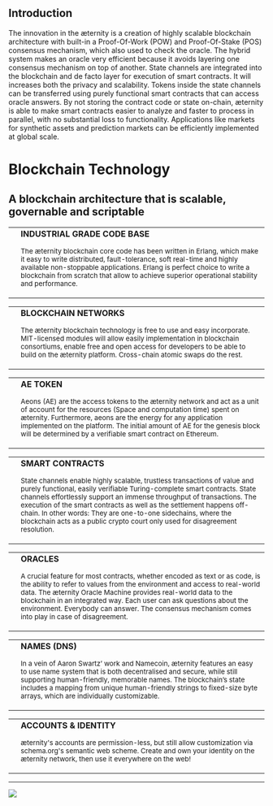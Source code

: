 
</div>
</div>
<h2>Introduction</h2>

The innovation in the æternity is a creation of highly scalable blockchain architecture with built-in a Proof-Of-Work (POW) and Proof-Of-Stake (POS) consensus mechanism, which also used to check the oracle. The hybrid system makes an oracle very efficient because it avoids layering one consensus mechanism on top of another. State channels are integrated into the blockchain and de facto layer for execution of smart contracts. It will increases both the privacy and scalability. Tokens inside the state channels can be transferred using purely functional smart contracts that can access oracle answers. By not storing the contract code or state on-chain, æternity is able to make smart contracts easier to analyze and faster to process in parallel, with no substantial loss to functionality.
Applications like markets for synthetic assets and prediction markets can be efficiently implemented at global scale. 

<div class="weiss">
<div class="container section">
<h1>Blockchain Technology</h1>
<h2>A blockchain architecture that is scalable, governable and scriptable</h2>
<div class="row sp-innovation">
<div class="col-md-6">
<div class="card py-2 pr-2">
<table class="table table_technology m-0">
<tbody>
<tr>
<td class="align-top">
<img src="http://www.aeternity.com/user/pages/02.technology/_technology/1.png" alt="">
</td>
<td class="align-middle">
<strong class="d-block">INDUSTRIAL GRADE CODE BASE</strong>

<small>The æternity blockchain core code has been written in Erlang, which make it easy to write distributed, fault-tolerance, soft real-time and highly available non-stoppable applications.
Erlang is perfect choice to write a blockchain from scratch that allow to achieve superior operational stability and performance.</small>
</td>
</tr>
</tbody>
</table>
</div>
</div>
<div class="col-md-6">
<div class="card py-2 pr-2">
<table class="table table_technology m-0">
<tbody>
<tr>
<td class="align-top">
<img src="http://www.aeternity.com/user/pages/02.technology/_technology/2.png" alt="">
</td>
<td class="align-middle">
<strong class="d-block">BLOCKCHAIN NETWORKS</strong>

<small>The æternity blockchain technology is free to use and easy incorporate. 
MIT-licensed modules will allow easily implementation in blockchain consortiums, enable free and open access for developers to be able to build on the æternity platform. Cross-chain atomic swaps do the rest.</small>
</td>
</tr>
</tbody>
</table>
</div>
</div>
<div class="col-md-6">
<div class="card py-2 pr-2">
<table class="table table_technology m-0">
<tbody>
<tr>
<td class="align-top">
<img src="http://www.aeternity.com/user/pages/02.technology/_technology/3.png" alt="">
</td>
<td class="align-middle">
<strong class="d-block">AE TOKEN</strong>

<small>Aeons (AE) are the access tokens to the æternity network and act as a unit of account for the resources (Space and computation time) spent on æternity.
Furthermore, aeons are the energy for any application implemented on the platform.
The initial amount of AE for the genesis block will be determined by a verifiable smart contract on Ethereum.</small>
</td>
</tr>
</tbody>
</table>
</div>
</div>
<div class="col-md-6">
<div class="card py-2 pr-2">
<table class="table table_technology m-0">
<tbody>
<tr>
<td class="align-top">
<img src="http://www.aeternity.com/user/pages/02.technology/_technology/4.png" alt="">
</td>
<td class="align-middle">
<strong class="d-block">SMART CONTRACTS</strong>

<small>State channels enable highly scalable, trustless transactions of value and purely functional, easily verifiable Turing-complete smart contracts.
State channels effortlessly support an immense throughput of transactions. The execution of the smart contracts as well as the settlement happens off-chain.
In other words: They are one-to-one sidechains, where the blockchain acts as a public crypto court only used for disagreement resolution.</small>
</td>
</tr>
</tbody>
</table>
</div>
</div>
<div class="col-md-6">
<div class="card py-2 pr-2">
<table class="table table_technology m-0">
<tbody>
<tr>
<td class="align-top">
<img src="http://www.aeternity.com/user/pages/02.technology/_technology/5.png" alt="">
</td>
<td class="align-middle">
<strong class="d-block">ORACLES</strong>

<small>A crucial feature for most contracts, whether encoded as text or as code, is the ability to refer to values from the environment and access to real-world data.
The æternity Oracle Machine provides real-world data to the blockchain in an integrated way.
Each user can ask questions about the environment. Everybody can answer. The consensus mechanism comes into play in case of disagreement.</small>
</td>
</tr>
</tbody>
</table>
</div>
</div>
<div class="col-md-6">
<div class="card py-2 pr-2">
<table class="table table_technology m-0">
<tbody>
<tr>
<td class="align-top">
<img src="http://www.aeternity.com/user/pages/02.technology/_technology/6.png" alt="">
</td>
<td class="align-middle">
<strong class="d-block">NAMES (DNS)</strong>

<small>In a vein of Aaron Swartz’ work and Namecoin, æternity features an easy to use name system that is both decentralised and secure, while still supporting human-friendly, memorable names.
The blockchain’s state includes a mapping from unique human-friendly strings to fixed-size byte arrays, which are individually customizable.</small>
</td>
</tr>
</tbody>
</table>
</div>
</div>
<div class="col-md-6">
<div class="card py-2 pr-2">
<table class="table table_technology m-0">
<tbody>
<tr>
<td class="align-top">
<img src="http://www.aeternity.com/user/pages/02.technology/_technology/7.png" alt="">
</td>
<td class="align-middle">
<strong class="d-block">ACCOUNTS & IDENTITY</strong>

<small>æternity's accounts are permission-less, but still allow customization via schema.org's semantic web scheme.
Create and own your identity on the æternity network, then use it everywhere on the web!</small>
</td>
</tr>
</tbody>
</table>
</div>
</div>
</div>
</div>
<hr>
</div>
</div>
<div class="weiss">
<div class="container section footer-nav">
<div class="container">
<div class="row">
<div class="col-lg-4">
<div class="lg-vertical-center">
<img src="http://www.aeternity.com/user/themes/aeon/img/aeternity_logo_footer.png" class="img-fluid">
</div>
</div>
<div class="col-lg-8 mt-4">
<div class="row">
<div class="col-sm-6 col-md-4 mt-3">
<p class="text-primary">